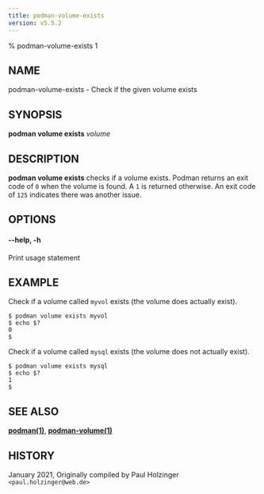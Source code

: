 ```yaml
---
title: podman-volume-exists
version: v5.5.2
---
```


% podman-volume-exists 1

## NAME
podman\-volume\-exists - Check if the given volume exists

## SYNOPSIS
**podman volume exists** *volume*

## DESCRIPTION
**podman volume exists** checks if a volume exists. Podman returns an exit code
of `0` when the volume is found. A `1` is returned otherwise. An exit code of
`125` indicates there was another issue.


## OPTIONS

#### **--help**, **-h**

Print usage statement

## EXAMPLE

Check if a volume called `myvol` exists (the volume does actually exist).
```
$ podman volume exists myvol
$ echo $?
0
$
```

Check if a volume called `mysql` exists (the volume does not actually exist).
```
$ podman volume exists mysql
$ echo $?
1
$
```

## SEE ALSO
**[podman(1)](podman.1.md)**, **[podman-volume(1)](podman-volume.1.md)**

## HISTORY
January 2021, Originally compiled by Paul Holzinger `<paul.holzinger@web.de>`
